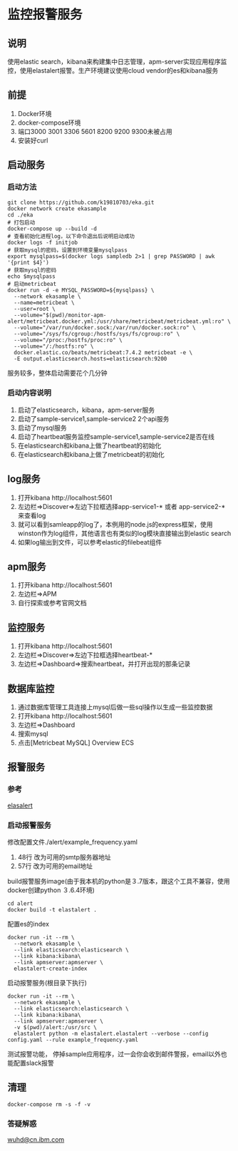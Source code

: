 # 监控报警服务

##  说明
使用elastic search，kibana来构建集中日志管理，apm-server实现应用程序监控，使用elastalert报警。生产环境建议使用cloud vendor的es和kibana服务

##  前提
1.  Docker环境
2.  docker-compose环境
3.  端口3000 3001 3306 5601 8200 9200 9300未被占用
4.  安装好curl

##  启动服务
### 启动方法
```SHELL
git clone https://github.com/k19810703/eka.git
docker network create ekasample
cd ./eka
# 打包启动
docker-compose up --build -d
# 查看初始化进程log，以下命令退出后说明启动成功
docker logs -f initjob
# 获取mysql的密码，设置到环境变量mysqlpass
export mysqlpass=$(docker logs sampledb 2>1 | grep PASSWORD | awk '{print $4}')
# 获取mysql的密码
echo $mysqlpass
# 启动metricbeat
docker run -d -e MYSQL_PASSWORD=${mysqlpass} \
  --network ekasample \
  --name=metricbeat \
  --user=root \
  --volume="$(pwd)/monitor-apm-alert/metricbeat.docker.yml:/usr/share/metricbeat/metricbeat.yml:ro" \
  --volume="/var/run/docker.sock:/var/run/docker.sock:ro" \
  --volume="/sys/fs/cgroup:/hostfs/sys/fs/cgroup:ro" \
  --volume="/proc:/hostfs/proc:ro" \
  --volume="/:/hostfs:ro" \
  docker.elastic.co/beats/metricbeat:7.4.2 metricbeat -e \
  -E output.elasticsearch.hosts=elasticsearch:9200
```

服务较多，整体启动需要花个几分钟

### 启动内容说明
  1.  启动了elasticsearch，kibana，apm-server服务
  2.  启动了sample-service1,sample-service2 2个api服务
  3.  启动了mysql服务
  4.  启动了heartbeat服务监控sample-service1,sample-service2是否在线
  5.  在elasticsearch和kibana上做了heartbeat的初始化
  6.  在elasticsearch和kibana上做了metricbeat的初始化

## log服务
  1.  打开kibana http://localhost:5601
  2.  左边栏=>Discover=>左边下拉框选择app-service1-* 或者 app-service2-* 来查看log
  4.  就可以看到samleapp的log了，本例用的node.js的express框架，使用winston作为log组件，其他语言也有类似的log模块直接输出到elastic search
  5.  如果log输出到文件，可以参考elastic的filebeat组件

##  apm服务
  1.  打开kibana http://localhost:5601
  2.  左边栏=>APM
  3.  自行探索或参考官网文档

## 监控服务
  1.  打开kibana http://localhost:5601
  2.  左边栏=>Discover=>左边下拉框选择heartbeat-*
  3.  左边栏=>Dashboard=>搜索heartbeat，并打开出现的那条记录

##  数据库监控
  1.  通过数据库管理工具连接上mysql后做一些sql操作以生成一些监控数据
  2.  打开kibana http://localhost:5601
  3.  左边栏=>Dashboard
  4.  搜索mysql
  5.  点击[Metricbeat MySQL] Overview ECS


##  报警服务

  ### 参考
  [elasalert](https://elastalert.readthedocs.io/en/latest/running_elastalert.html)

  ### 启动报警服务
  修改配置文件./alert/example_frequency.yaml
  1.  48行 改为可用的smtp服务器地址
  2.  57行 改为可用的email地址

  build报警服务image(由于我本机的python是３.7版本，跟这个工具不兼容，使用docker创建python ３.6.4环境)
  ```SHELL
  cd alert
  docker build -t elastalert .
  ```

  配置es的index
  ```SHELL
  docker run -it --rm \
    --network ekasample \
    --link elasticsearch:elasticsearch \
    --link kibana:kibana\
    --link apmserver:apmserver \
    elastalert-create-index
  ```

  启动报警服务(根目录下执行)
  ```SHELL
  docker run -it --rm \
    --network ekasample \
    --link elasticsearch:elasticsearch \
    --link kibana:kibana\
    --link apmserver:apmserver \
    -v $(pwd)/alert:/usr/src \
    elastalert python -m elastalert.elastalert --verbose --config config.yaml --rule example_frequency.yaml 
  ```

  测试报警功能， 停掉sample应用程序，过一会你会收到邮件警报，email以外也能配置slack报警

##  清理
  ```SHELL
  docker-compose rm -s -f -v
  ```

### 答疑解惑
wuhd@cn.ibm.com

